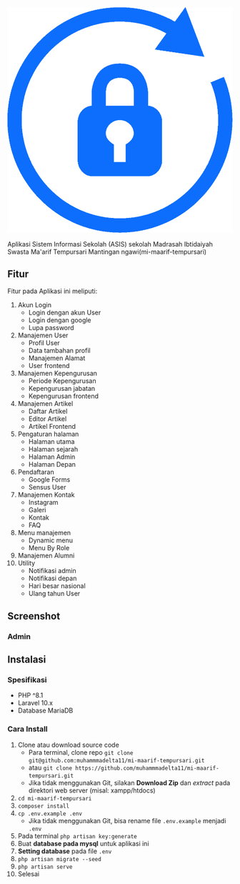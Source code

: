 ![mi-maarif-tempursari](public/assets/templates/admin/img/forgot-2.png "mi-maarif-tempursari")

Aplikasi Sistem Informasi Sekolah (ASIS) sekolah Madrasah Ibtidaiyah Swasta Ma'arif Tempursari Mantingan ngawi(mi-maarif-tempursari)

## Fitur

Fitur pada Aplikasi ini meliputi:

1. Akun Login
   - Login dengan akun User
   - Login dengan google
   - Lupa password
2. Manajemen User
   - Profil User
   - Data tambahan profil
   - Manajemen Alamat
   - User frontend
3. Manajemen Kepengurusan
   - Periode Kepengurusan
   - Kepengurusan jabatan
   - Kepengurusan frontend
4. Manajemen Artikel
   - Daftar Artikel
   - Editor Artikel
   - Artikel Frontend
5. Pengaturan halaman
   - Halaman utama
   - Halaman sejarah
   - Halaman Admin
   - Halaman Depan
6. Pendaftaran
   - Google Forms
   - Sensus User
7. Manajemen Kontak
   - Instagram
   - Galeri
   - Kontak
   - FAQ
8. Menu manajemen
   - Dynamic menu
   - Menu By Role
9. Manajemen Alumni
10. Utility
    - Notifikasi admin
    - Notifikasi depan
    - Hari besar nasional
    - Ulang tahun User

## Screenshot

### Admin


## Instalasi

### Spesifikasi
- PHP ^8.1
- Laravel 10.x
- Database MariaDB

### Cara Install

1. Clone atau download source code
    - Para terminal, clone repo `git clone git@github.com:muhammmadelta11/mi-maarif-tempursari.git`
    - atau `git clone https://github.com/muhammmadelta11/mi-maarif-tempursari.git`
    - Jika tidak menggunakan Git, silakan **Download Zip** dan *extract* pada direktori web server (misal: xampp/htdocs)
2. `cd mi-maarif-tempursari`
3. `composer install`
4. `cp .env.example .env`
    - Jika tidak menggunakan Git, bisa rename file `.env.example` menjadi `.env`
5. Pada terminal `php artisan key:generate`
6. Buat **database pada mysql** untuk aplikasi ini
7. **Setting database** pada file `.env`
8. `php artisan migrate --seed`
9. `php artisan serve`
10. Selesai
